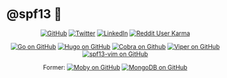 # @spf13 👋

<p align="center">
  <a href="https://github.com/spf13"><img src="https://img.shields.io/github/followers/spf13.svg?label=GitHub&style=social" alt="GitHub"></a>
  <a href="https://twitter.com/spf13"><img src="https://img.shields.io/twitter/follow/spf13?label=Twitter&style=social" alt="Twitter"></a>
  <a href="https://www.linkedin.com/in/stevefrancia"><img src="https://img.shields.io/badge/LinkedIn--_.svg?style=social&logo=linkedin" alt="LinkedIn"></a>
  <a href="https://reddit.com/u/spf13"><img alt="Reddit User Karma" src="https://img.shields.io/reddit/user-karma/link/spf13?style=social"></a>
</p>
<p align="center">
  <a href="https://github.com/golang/go"><img src="https://img.shields.io/github/stars/golang/go.svg?label=Go&style=social" alt="Go on GitHub"></a>
  <a href="https://github.com/gohugoio/hugo"><img src="https://img.shields.io/github/stars/gohugoio/hugo.svg?label=Hugo&style=social" alt="Hugo on GitHub"></a>
  <a href="https://github.com/spf13/cobra"><img src="https://img.shields.io/github/stars/spf13/cobra.svg?label=Cobra&style=social" alt="Cobra on Github"></a>
  <a href="https://github.com/spf13/viper"><img src="https://img.shields.io/github/stars/spf13/viper.svg?label=Viper&style=social" alt="Viper on GitHub"></a>
  <a href="https://github.com/spf13/spf13-vim"><img src="https://img.shields.io/github/stars/spf13/spf13-vim.svg?label=spf13-vim&style=social" alt="spf13-vim on GitHub"></a>
</p>
<p align="center">
  <span> Former:   </span>
  <a href="https://github.com/moby/moby"><img src="https://img.shields.io/github/stars/moby/moby.svg?label=Moby&style=social" alt="Moby on GitHub"></a>
  <a href="https://github.com/mongodb/mongo"><img src="https://img.shields.io/github/stars/mongodb/mongo.svg?label=MongoDB&style=social" alt="MongoDB on GitHub"></a>
</p>

<!--
**spf13/spf13** is a ✨ _special_ ✨ repository because its `README.md` (this file) appears on your GitHub profile.

Here are some ideas to get you started:

- 🔭 I’m currently working on ...
- 🌱 I’m currently learning ...
- 👯 I’m looking to collaborate on ...
- 🤔 I’m looking for help with ...
- 💬 Ask me about ...
- 📫 How to reach me: ...
- 😄 Pronouns: ...
- ⚡ Fun fact: ...
-->
